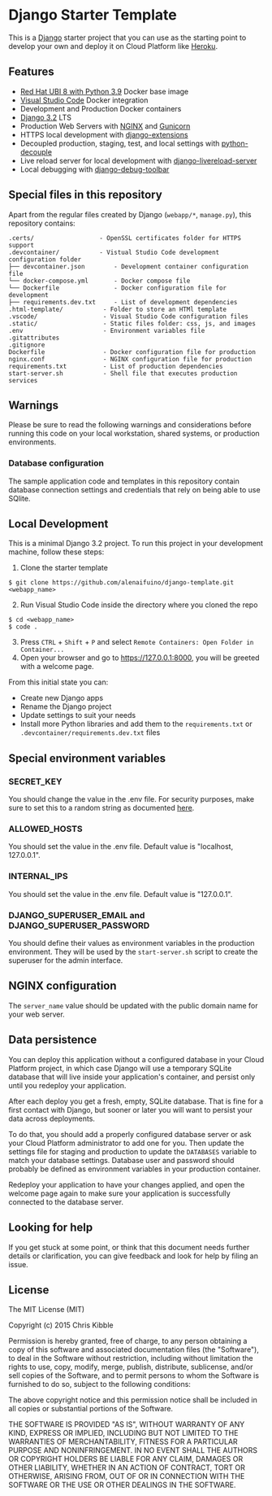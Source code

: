 # Django Starter Template

This is a [Django](http://www.djangoproject.com) starter project that you can use as the starting point to develop your own and deploy it on Cloud Platform like [Heroku](https://www.heroku.com/).

## Features

- [Red Hat UBI 8 with Python 3.9](https://catalog.redhat.com/software/containers/ubi8/python-39/6065b24eb92fbda3a4c65d8f?container-tabs=overview) Docker base image
- [Visual Studio Code](https://code.visualstudio.com/) Docker integration
- Development and Production Docker containers
- [Django 3.2](https://docs.djangoproject.com/en/3.2/) LTS
- Production Web Servers with [NGINX](https://www.nginx.com/) and [Gunicorn](https://gunicorn.org/)
- HTTPS local development with [django-extensions](https://github.com/django-extensions/django-extensions)
- Decoupled production, staging, test, and local settings with [python-decouple](https://github.com/henriquebastos/python-decouple/)
- Live reload server for local development with [django-livereload-server](https://github.com/tjwalch/django-livereload-server)
- Local debugging with [django-debug-toolbar](https://github.com/jazzband/django-debug-toolbar)

## Special files in this repository

Apart from the regular files created by Django (`webapp/*`, `manage.py`), this repository contains:

```
.certs/                  - OpenSSL certificates folder for HTTPS support
.devcontainer/           - Vistual Studio Code development configuration folder
├── devcontainer.json        - Development container configuration file
└── docker-compose.yml       - Docker compose file
└── Dockerfile               - Docker configuration file for development
├── requirements.dev.txt     - List of development dependencies
.html-template/           - Folder to store an HTMl template
.vscode/                  - Visual Studio Code configuration files
.static/                  - Static files folder: css, js, and images
.env                      - Environment variables file
.gitattributes
.gitignore
Dockerfile                - Docker configuration file for production
nginx.conf                - NGINX configuration file for production
requirements.txt          - List of production dependencies
start-server.sh           - Shell file that executes production services
```

## Warnings

Please be sure to read the following warnings and considerations before running this code on your local workstation, shared systems, or production environments.

### Database configuration

The sample application code and templates in this repository contain database connection settings and credentials that rely on being able to use SQlite.

## Local Development

This is a minimal Django 3.2 project. To run this project in your development machine, follow these steps:

1. Clone the starter template

```
$ git clone https://github.com/alenaifuino/django-template.git <webapp_name>
```

2. Run Visual Studio Code inside the directory where you cloned the repo

```
$ cd <webapp_name>
$ code .
```

3. Press `CTRL` + `Shift` + `P` and select `Remote Containers: Open Folder in Container...`
4. Open your browser and go to https://127.0.0.1:8000, you will be greeted with a welcome page.

From this initial state you can:
* Create new Django apps
* Rename the Django project
* Update settings to suit your needs
* Install more Python libraries and add them to the `requirements.txt` or `.devcontainer/requirements.dev.txt` files

## Special environment variables

### SECRET_KEY

You should change  the value in the .env file. For security purposes, make sure to set this to a random string as documented [here](https://docs.djangoproject.com/en/3.2/ref/settings/#std:setting-SECRET_KEY).

### ALLOWED_HOSTS

You should set the value in the .env file. Default value is "localhost, 127.0.0.1".

### INTERNAL_IPS

You should set the value in the .env file. Default value is "127.0.0.1".

### DJANGO_SUPERUSER_EMAIL and DJANGO_SUPERUSER_PASSWORD

You should define their values as environment variables in the production environment. They will be used by the `start-server.sh` script to create the superuser for the admin interface.


## NGINX configuration

The `server_name` value should be updated with the public domain name for your web server.

## Data persistence

You can deploy this application without a configured database in your Cloud Platform project, in which case Django will use a temporary SQLite database that will live inside your application's container, and persist only until you redeploy your application.

After each deploy you get a fresh, empty, SQLite database. That is fine for a first contact with Django, but sooner or later you will want to persist your data across deployments.

To do that, you should add a properly configured database server or ask your Cloud Platform administrator to add one for you. Then update the settings file for staging and production to update the `DATABASES` variable to match your database settings. Database user and password should probably be defined as environment variables in your production container.

Redeploy your application to have your changes applied, and open the welcome page again to make sure your application is successfully connected to the database server.


## Looking for help

If you get stuck at some point, or think that this document needs further details or clarification, you can give feedback and look for help by filing an issue.


## License

The MIT License (MIT)

Copyright (c) 2015 Chris Kibble

Permission is hereby granted, free of charge, to any person obtaining a copy of this software and associated documentation files (the "Software"), to deal in the Software without restriction, including without limitation the rights to use, copy, modify, merge, publish, distribute, sublicense, and/or sell copies of the Software, and to permit persons to whom the Software is furnished to do so, subject to the following conditions:

The above copyright notice and this permission notice shall be included in all copies or substantial portions of the Software.

THE SOFTWARE IS PROVIDED "AS IS", WITHOUT WARRANTY OF ANY KIND, EXPRESS OR IMPLIED, INCLUDING BUT NOT LIMITED TO THE WARRANTIES OF MERCHANTABILITY, FITNESS FOR A PARTICULAR PURPOSE AND NONINFRINGEMENT. IN NO EVENT SHALL THE AUTHORS OR COPYRIGHT HOLDERS BE LIABLE FOR ANY CLAIM, DAMAGES OR OTHER LIABILITY, WHETHER IN AN ACTION OF CONTRACT, TORT OR OTHERWISE, ARISING FROM, OUT OF OR IN CONNECTION WITH THE SOFTWARE OR THE USE OR OTHER DEALINGS IN THE SOFTWARE.
